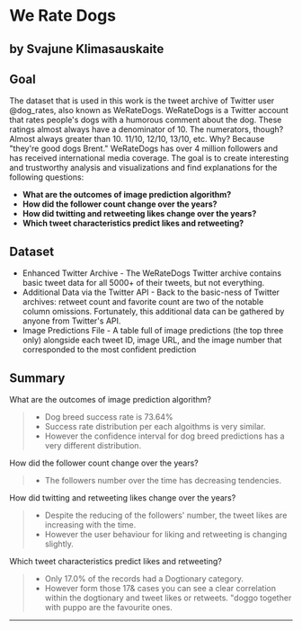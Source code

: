 # We Rate Dogs
## by Svajune Klimasauskaite


## Goal

The dataset that is used in this work is the tweet archive of Twitter user @dog_rates, also known as WeRateDogs. WeRateDogs is a Twitter account that rates people's dogs with a humorous comment about the dog. These ratings almost always have a denominator of 10. The numerators, though? Almost always greater than 10. 11/10, 12/10, 13/10, etc. Why? Because "they're good dogs Brent." WeRateDogs has over 4 million followers and has received international media coverage.
The goal is to create interesting and trustworthy analysis and visualizations and find explanations for the following questions:
* **What are the outcomes of image prediction algorithm?**
* **How did the follower count change over the years?**
* **How did twitting and retweeting likes change over the years?**
* **Which tweet characteristics predict likes and retweeting?**

## Dataset

* Enhanced Twitter Archive - The WeRateDogs Twitter archive contains basic tweet data for all 5000+ of their tweets, but not everything.
* Additional Data via the Twitter API - Back to the basic-ness of Twitter archives: retweet count and favorite count are two of the notable column omissions. Fortunately, this additional data can be gathered by anyone from Twitter's API.
* Image Predictions File - A table full of image predictions (the top three only) alongside each tweet ID, image URL, and the image number that corresponded to the most confident prediction 

## Summary

What are the outcomes of image prediction algorithm?
> * Dog breed success rate is 73.64%
> * Success rate distribution per each algoithms is very similar.
> * However the confidence interval for dog breed predictions has a very different distribution.

How did the follower count change over the years?
> * The followers number over the time has decreasing tendencies.

How did twitting and retweeting likes change over the years?
> * Despite the reducing of the followers' number, the tweet likes are increasing with the time.
> * However the user behaviour for liking and retweeting is changing slightly. 

Which tweet characteristics predict likes and retweeting?
> * Only 17.0% of the records had a Dogtionary category. 
> * However form those 17& cases you can see a clear correlation within the dogtionary and tweet likes or retweets. "doggo together with puppo are the favourite ones.  
----------
